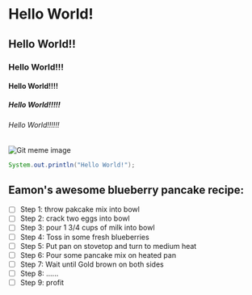 # Hello World!
## Hello World!!
### Hello World!!!
#### Hello World!!!!
##### Hello World!!!!!
###### Hello World!!!!!!

![Git meme image](https://res.cloudinary.com/practicaldev/image/fetch/s--NUSRQ-3J--/c_limit%2Cf_auto%2Cfl_progressive%2Cq_auto%2Cw_880/https://i.redd.it/5iphhycu0io11.png)

``` java
System.out.println("Hello World!");
```
## Eamon's awesome blueberry pancake recipe:
- [ ] Step 1: throw pakcake mix into bowl
- [ ] Step 2: crack two eggs into bowl
- [ ] Step 3: pour 1 3/4 cups of milk into bowl
- [ ] Step 4: Toss in some fresh blueberries
- [ ] Step 5: Put pan on stovetop and turn to medium heat
- [ ] Step 6: Pour some pancake mix on heated pan
- [ ] Step 7: Wait until Gold brown on both sides
- [ ] Step 8: ......
- [ ] Step 9: profit
